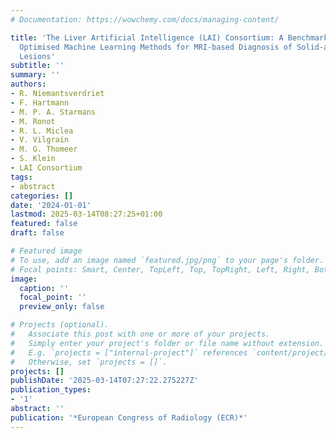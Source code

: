 ```yaml
---
# Documentation: https://wowchemy.com/docs/managing-content/

title: 'The Liver Artificial Intelligence (LAI) Consortium: A Benchmark Dataset and
  Optimised Machine Learning Methods for MRI-based Diagnosis of Solid-appearing Liver
  Lesions'
subtitle: ''
summary: ''
authors:
- R. Niemantsverdriet
- F. Hartmann
- M. P. A. Starmans
- M. Ronot
- R. L. Miclea
- V. Vilgrain
- M. G. Thomeer
- S. Klein
- LAI Consortium
tags:
- abstract
categories: []
date: '2024-01-01'
lastmod: 2025-03-14T08:27:25+01:00
featured: false
draft: false

# Featured image
# To use, add an image named `featured.jpg/png` to your page's folder.
# Focal points: Smart, Center, TopLeft, Top, TopRight, Left, Right, BottomLeft, Bottom, BottomRight.
image:
  caption: ''
  focal_point: ''
  preview_only: false

# Projects (optional).
#   Associate this post with one or more of your projects.
#   Simply enter your project's folder or file name without extension.
#   E.g. `projects = ["internal-project"]` references `content/project/deep-learning/index.md`.
#   Otherwise, set `projects = []`.
projects: []
publishDate: '2025-03-14T07:27:22.275227Z'
publication_types:
- '1'
abstract: ''
publication: '*European Congress of Radiology (ECR)*'
---
```

